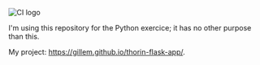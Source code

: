 ![CI logo](https://codeinstitute.s3.amazonaws.com/fullstack/ci_logo_small.png)

I'm using this repository for the Python exercice; it has no other purpose than this.

My project:
https://gillem.github.io/thorin-flask-app/.